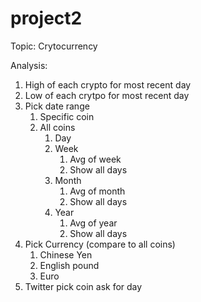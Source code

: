 # project2

Topic: Crytocurrency

Analysis:

1. High of each crypto for most recent day
2. Low of each crytpo for most recent day
3. Pick date range
    1. Specific coin
    2. All coins
        1. Day
        2. Week
            1. Avg of week
            2. Show all days
        3. Month
            1. Avg of month
            2. Show all days
        4. Year
            1. Avg of year
            2. Show all days
4. Pick Currency (compare to all coins)
    1. Chinese Yen
    2. English pound
    3. Euro
5. Twitter
    pick coin
        ask for day

